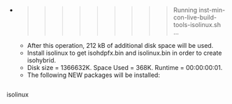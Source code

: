 * >>>>>>>>> Running inst-min-con-live-build-tools-isolinux.sh ...
  * After this operation, 212 kB of additional disk space will be used.
  * Install isolinux to get isohdpfx.bin and isolinux.bin in order to create isohybrid.
  * Disk size = 1366632K. Space Used = 368K. Runtime = 00:00:00:01.
  * The following NEW packages will be installed:
  ```bash
isolinux
  ```
